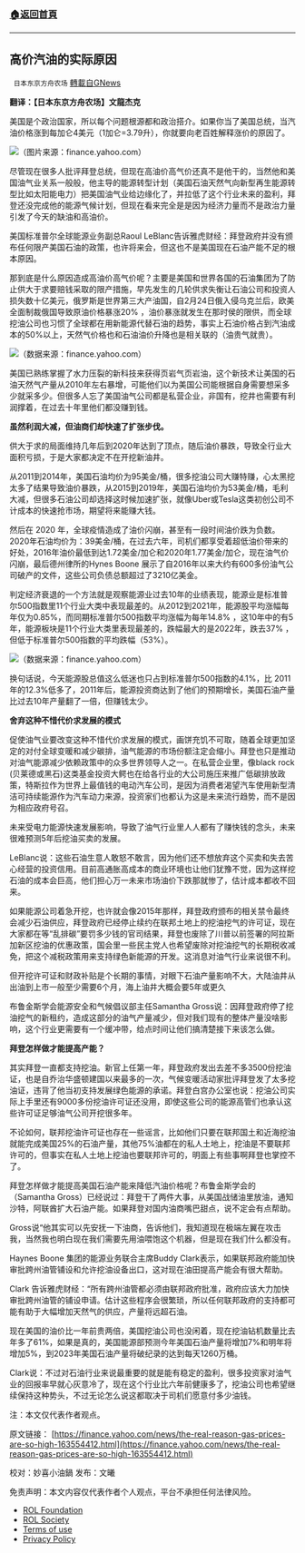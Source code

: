 ###  [:house:返回首頁](https://github.com/ourhimalayas/txt)
---


## 高价汽油的实际原因
` 日本东京方舟农场` [轉載自GNews](https://gnews.org/zh-hans/2319447/)

**翻译：【日本东京方舟农场】文龍杰克**

美国是个政治国家，所以每个问题根源都和政治搭介。如果你当了美国总统，当汽油价格涨到每加仑4美元（1加仑=3.79升），你就要向老百姓解释涨价的原因了。

![](https://assets.gnews.org/wp-content/uploads/2022/04/图片-1-2-7.jpg)（图片来源：finance.yahoo.com）

尽管现在很多人批评拜登总统，但现在高油价高气价还真不是他干的，当然他和美国油气业关系一般般，他主导的能源转型计划（美国石油天然气向新型再生能源转型比如太阳能电力）把美国油气业给边缘化了，并拉低了这个行业未来的盈利，拜登还没完成他的能源气候计划，但现在看来完全是是因为经济力量而不是政治力量引发了今天的缺油和高油价。

美国标准普尔全球能源业务副总Raoul LeBlanc告诉雅虎财经：拜登政府并没有颁布任何限产美国石油的政策，也许将来会，但这也不是美国现在石油产能不足的根本原因。

那到底是什么原因造成高油价高气价呢？主要是美国和世界各国的石油集团为了防止供大于求要赔钱采取的限产措施，早先发生的几轮供求失衡让石油公司和投资人损失数十亿美元，俄罗斯是世界第三大产油国，自2月24日俄入侵乌克兰后，欧美全面制裁俄国导致原油价格暴涨20% ，油价暴涨就发生在那时侯的限供，而全球挖油公司也习惯了全球都在用新能源代替石油的趋势，事实上石油价格占到汽油成本的50%以上，天然气价格也和石油油价升降也是相关联的（油贵气就贵）。

![](https://assets.gnews.org/wp-content/uploads/2022/04/图片-1-14.jpeg)（数据来源：finance.yahoo.com）

美国已熟练掌握了水力压裂的新科技来获得页岩气页岩油，这个新技术让美国的石油天然气产量从2010年左右暴增，可能他们以为美国公司能根据自身需要想采多少就采多少。但很多人忘了美国油气公司都是私营企业，非国有，挖井也需要有利润撑着，在过去十年里他们都没赚到钱。

**虽然利润大减，但油商们却快速了扩张步伐。**

供大于求的局面维持几年后到2020年达到了顶点，随后油价暴跌，导致全行业大面积亏损，于是大家都决定不在开挖新油井。

从2011到2014年，美国石油均价为95美金/桶，很多挖油公司大赚特赚，心太黑挖太多了结果导致油价暴跌，从2015到2019年，美国石油均价为53美金/桶，毛利大减，但很多石油公司却选择这时候加速扩张，就像Uber或Tesla这类初创公司不计成本的快速抢市场，期望将来能赚大钱。

然后在 2020 年，全球疫情造成了油价闪崩，甚至有一段时间油价跌为负数。2020年石油均价为：39美金/桶，在过去六年，司机们都享受着超低油价带来的好处，2016年油价最低到达1.72美金/加仑和2020年1.77美金/加仑，现在油气价闪崩，最后德州律所的Hynes Boone 展示了自2016年以来大约有600多份油气公司破产的文件，这些公司负债总额超过了3210亿美金。

判定经济衰退的一个方法就是观察能源业过去10年的业绩表现，能源业是标准普尔500指数里11个行业大类中表现最差的。从2012到2021年，能源股平均涨幅每年仅为0.85%，而同期标准普尔500指数平均涨幅为每年14.8% ，这10年中的有5年，能源板块是11个行业大类里表现最差的，跌幅最大的是2022年，跌去37% ，但低于标准普尔500指数的平均跌幅（53%）。

![](https://assets.gnews.org/wp-content/uploads/2022/04/图片-1-2-7.jpeg)（数据来源：finance.yahoo.com）

换句话说，今天能源股总值这么低迷也只占到标准普尔500指数的4.1%，比 2011年的12.3%低多了，2011年后，能源投资商达到了他们的预期增长，美国石油产量比过去10年产量翻了一倍，但赚钱太少。

**舍弃这种不惜代价求发展的模式**

促使油气业要改变这种不惜代价求发展的模式，画饼充饥不可取，随着全球更加坚定的对付全球变暖和减少碳排，油气能源的市场份额注定会缩小。拜登也只是推动对油气能源减少依赖政策中的众多世界领导人之一。在私营企业里，像black rock (贝莱德或黑石)这类基金投资大鳄也在给各行业的大公司施压来推广低碳排放政策，特斯拉作为世界上最值钱的电动汽车公司，是因为消费者渴望汽车使用新型清洁可持续能源作为汽车动力来源，投资家们也都认为这是未来流行趋势，而不是因为相应政府号召。

未来受电力能源快速发展影响，导致了油气行业里人人都有了赚快钱的念头，未来很难预测5年后挖油买卖的发展。

LeBlanc说：这些石油生意人敢怒不敢言，因为他们还不想放弃这个买卖和失去苦心经营的投资信用。目前高通胀高成本的商业环境也让他们犹豫不觉，因为这样挖石油的成本会巨高，他们担心万一未来市场油价下跌那就惨了，估计成本都收不回来。

如果能源公司着急开挖，也许就会像2015年那样，拜登政府颁布的相关禁令最终会减少石油供应，拜登政府已经停止续约在联邦土地上的挖油挖气的许可证，现在大家都在等“乱排碳”要罚多少钱的官司结果，拜登也废除了川普以前签署的阿拉斯加新区挖油的优惠政策，国会里一些民主党人也希望废除对挖油挖气的长期税收减免，把这个减税政策用来支持绿色新能源的开发。这消息对油气行业来说很不利。

但开挖许可证和财政补贴是个长期的事情，对眼下石油产量影响不大，大陆油井从出油到上市一般至少需要6个月，海上油井大概会要5年或更久

布鲁金斯学会能源安全和气候倡议部主任Samantha Gross说：因拜登政府停了挖油挖气的新租约，造成这部分的油气产量减少，但对我们现有的整体产量没啥影响，这个行业更需要有一个缓冲带，给点时间让他们搞清楚接下来该怎么做。

**拜登怎样做才能提高产能？**

其实拜登一直都支持挖油。新官上任第一年，拜登政府发出去差不多3500份挖油证，也是自乔治华盛顿建国以来最多的一次，气候变暖活动家批评拜登发了太多挖油证，违背了他当初支持发展绿色能源的承诺。拜登白宫办公室也说：挖油公司实际上手里还有9000多份挖油许可证还没用，即使这些公司的能源高管们也承认这些许可证足够油气公司开挖很多年。

不论如何，联邦挖油许可证也存在一些谣言，比如他们只要在联邦国土和近海挖油就能完成美国25%的石油产量，其他75%油都在的私人土地上，挖油是不要联邦许可的，但事实在私人土地上挖油也要联邦许可的，明面上有些事啊拜登也掌控不了。

拜登怎样做才能提高美国石油产能来降低汽油价格呢？布鲁金斯学会的（Samantha Gross）已经说过：拜登干了两件大事，从美国战储油里放油，通知沙特，阿联酋扩大石油产能。如果拜登对国内油商嘴巴甜点，说不定会有点帮助。

Gross说“他其实可以先安抚一下油商，告诉他们，我知道现在极端左翼在攻击我，当然我也明白现在我们需要先用油喂饱这个机器，但是现在我们什么都没有。

Haynes Boone 集团的能源业务联合主席Buddy Clark表示，如果联邦政府能加快审批跨州油管铺设和允许挖油设备出口，这对现在油田提高产能会有很大帮助。

Clark 告诉雅虎财经：“所有跨州油管都必须由联邦政府批准，政府应该大力加快审批跨州油管的铺设申请。估计这些程序会很繁琐，所以任何联邦政府的支持都可能有助于大幅增加天然气的供应，产量将远超石油。

现在美国的油价比一年前贵两倍，美国挖油公司也没闲着，现在挖油钻机数量比去年多了61%，如果是真的，美国能源部预测今年美国石油产量将增加7%和明年将增加5%，到2023年美国石油产量将破纪录的达到每天1260万桶。

Clark说：不过对石油行业来说最重要的就是能有稳定的盈利，很多投资家对油气业的回报率早就心灰意冷了，现在这个行业比六年前健康多了，挖油公司也希望继续保持这种势头，不过无论怎么说这都取决于司机们愿意付多少油钱。

注：本文仅代表作者观点。

原文链接：
[https://finance.yahoo.com/news/the-real-reason-gas-prices-are-so-high-163554412.html](https://finance.yahoo.com/news/the-real-reason-gas-prices-are-so-high-163554412.html)

校对：妙喜小油鍋
发布：文曦

 

免责声明：本文内容仅代表作者个人观点，平台不承担任何法律风险。

- [ROL Foundation](https://rolfoundation.org/)
- [ROL Society](https://rolsociety.org/)
- [Terms of use](https://gnews.org/terms-of-use-3/)
- [Privacy Policy](https://gnews.org/privacy-policy/)
